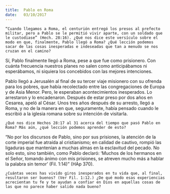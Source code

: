 ```yaml
---
title:  Pablo en Roma
date:   03/10/2017
---
```


`“Cuando llegamos a Roma, el centurión entregó los presos al prefecto militar, pero a Pablo se le permitió vivir aparte, con un soldado que le custodiase” (Hech. 28:16). ¿Qué nos dice este versículo sobre el modo en que, finalmente, Pablo llegó a Roma? ¿Qué lección podemos sacar de las cosas inesperadas e indeseadas que tan a menudo se nos cruzan en el camino?`

Sí, Pablo finalmente llegó a Roma, pese a que fue como prisionero. Con cuánta frecuencia nuestros planes no salen como anticipábamos ni esperábamos, ni siquiera los concebidos con las mejores intenciones.

Pablo llegó a Jerusalén al final de su tercer viaje misionero con su ofrenda para los pobres, que había recolectado entre las congregaciones de Europa y de Asia Menor. Pero, le esperaban acontecimientos inesperados. Lo arrestaron y lo encadenaron. Después de estar preso por dos años en Cesarea, apeló al César. Unos tres años después de su arresto, llegó a Roma, y no de la manera en que, seguramente, había pensado cuando le escribió a la iglesia romana sobre su intención de visitarla.

`¿Qué nos dice Hechos 28:17 al 31 acerca del tiempo que pasó Pablo en Roma? Más aún, ¿qué lección podemos aprender de esto?`

“No por los discursos de Pablo, sino por sus prisiones, la atención de la corte imperial fue atraída al cristianismo; en calidad de cautivo, rompió las ligaduras que mantenían a muchas almas en la esclavitud del pecado. No solo esto, sino también, como Pablo declaró: ‘Muchos de los hermanos en el Señor, tomando ánimo con mis prisiones, se atreven mucho más a hablar la palabra sin temor’ (Fil. 1:14)” (HAp 370).

`¿Cuántas veces has vivido giros inesperados en tu vida que, al final, resultaron ser buenos? (Ver Fil. 1:12.) ¿De qué modo esas experiencias acrecientan tu fe y te ayudan a confiar en Dios en aquellas cosas de las que no parece haber salido nada bueno?`